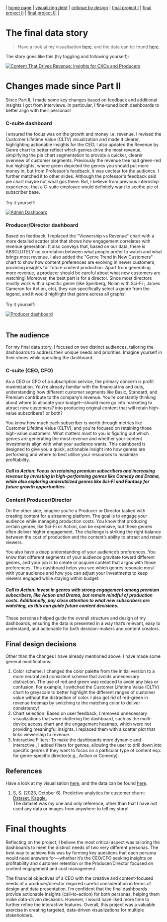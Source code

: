 | [home page](https://pratyushjain99.github.io/portfolio/) | [visualizing debt](visualizing-government-debt) | [critique by design](critique-by-design) | [final project I](Project1) | [final project II](Project2) | [final project III](Project3) |

# The final data story
> Have a look at my visualisation [here](https://public.tableau.com/views/SubscriptionServices/Insights), and the data can be found [here](https://www.kaggle.com/datasets/safrin03/predictive-analytics-for-customer-churn-dataset).

The story goes like this (try toggling and following yourself):

<div class='tableauPlaceholder' id='viz1728538665522' style='position: relative'><noscript><a href='#'><img alt='Content That Drives Revenue: Insights for CXOs and Producers ' src='https:&#47;&#47;public.tableau.com&#47;static&#47;images&#47;Su&#47;SubscriptionServices&#47;Insights&#47;1_rss.png' style='border: none' /></a></noscript><object class='tableauViz'  style='display:none;'><param name='host_url' value='https%3A%2F%2Fpublic.tableau.com%2F' /> <param name='embed_code_version' value='3' /> <param name='site_root' value='' /><param name='name' value='SubscriptionServices&#47;Insights' /><param name='tabs' value='no' /><param name='toolbar' value='yes' /><param name='static_image' value='https:&#47;&#47;public.tableau.com&#47;static&#47;images&#47;Su&#47;SubscriptionServices&#47;Insights&#47;1.png' /> <param name='animate_transition' value='yes' /><param name='display_static_image' value='yes' /><param name='display_spinner' value='yes' /><param name='display_overlay' value='yes' /><param name='display_count' value='yes' /><param name='language' value='en-US' /><param name='filter' value='publish=yes' /></object></div>

<script type='text/javascript'>
  var divElement = document.getElementById('viz1728538665522');
  var vizElement = divElement.getElementsByTagName('object')[0];
  vizElement.style.width='1016px';vizElement.style.height='1043px';
  var scriptElement = document.createElement('script');
  scriptElement.src = 'https://public.tableau.com/javascripts/api/viz_v1.js';
  vizElement.parentNode.insertBefore(scriptElement, vizElement);
</script>


# Changes made since Part II

Since Part II, I made some key changes based on feedback and additional insights I got from interviews. In particular, I fine-tuned both dashboards to better align with their personas!<br>

### C-suite dashboard
I ensured the focus was on the growth and money i.e. revenue. I revised the Customer Lifetime Value (CLTV) visualization and made it clearer, highlighting actionable insights for the CEO. I also updated the Revenue by Genre chart to better reflect which genres drive the most revenue, simplifying the pie chart segmentation to provide a quicker, clearer overview of customer segments. Previously the revenue tree had green-red hue highlights, where green depicted the genres you should put more money in, but from Professor's feedback, it was unclear for the audience. I further matched it to other slides. Although the professor's feedback said pie chart maybe not what gos there. But, I believe from previous internship experience, that a C-suite employee would definitely want to seethe pie of subscriber base.<br><br>
Try it yourself:
<div class='tableauPlaceholder' id='viz1728540920816' style='position: relative'><noscript><a href='#'><img alt='Admin Dashboard ' src='https:&#47;&#47;public.tableau.com&#47;static&#47;images&#47;Su&#47;SubscriptionServices-Admin&#47;AdminDashboard&#47;1_rss.png' style='border: none' /></a></noscript><object class='tableauViz'  style='display:none;'><param name='host_url' value='https%3A%2F%2Fpublic.tableau.com%2F' /> <param name='embed_code_version' value='3' /> <param name='site_root' value='' /><param name='name' value='SubscriptionServices-Admin&#47;AdminDashboard' /><param name='tabs' value='no' /><param name='toolbar' value='yes' /><param name='static_image' value='https:&#47;&#47;public.tableau.com&#47;static&#47;images&#47;Su&#47;SubscriptionServices-Admin&#47;AdminDashboard&#47;1.png' /> <param name='animate_transition' value='yes' /><param name='display_static_image' value='yes' /><param name='display_spinner' value='yes' /><param name='display_overlay' value='yes' /><param name='display_count' value='yes' /><param name='language' value='en-US' /><param name='filter' value='publish=yes' /></object></div>

<script type='text/javascript'>
  var divElement = document.getElementById('viz1728540920816');
  var vizElement = divElement.getElementsByTagName('object')[0];
  if ( divElement.offsetWidth > 800 ) { vizElement.style.width='1000px';vizElement.style.height='827px';} else if ( divElement.offsetWidth > 500 ) { vizElement.style.width='1000px';vizElement.style.height='827px';} else { vizElement.style.width='100%';vizElement.style.height='1227px';}
  var scriptElement = document.createElement('script');
  scriptElement.src = 'https://public.tableau.com/javascripts/api/viz_v1.js';
  vizElement.parentNode.insertBefore(scriptElement, vizElement);
</script>

### Producer/Director dashboard
Based on feedback, I replaced the "Viewership vs Revenue" chart with a more detailed scatter plot that shows how engagement correlates with revenue generation. It also conveys that, based on our data, there is ABSOLUTELY no correlation between what people prefer to watch and what brings most revenue. I also added the "Genre Trend in New Customers" chart to show how content preferences are evolving in newer customers, providing insights for future content production. Apart from generating more revenue, a producer should be careful about what new customers are watching! Moreover, the best part is for a director. Since most directors mostly work with a specific genre (like Speilberg, Nolan with Sci-Fi ; James Cameron for Action, etc), they can specifically select a genre from the legend, and it would highlight that genre across all graphs!<br><br>
Try it yourself:
<div class='tableauPlaceholder' id='viz1728540961212' style='position: relative'><noscript><a href='#'><img alt='Producer dashboard ' src='https:&#47;&#47;public.tableau.com&#47;static&#47;images&#47;Su&#47;SubscriptionServices-Prod&#47;Producerdashboard&#47;1_rss.png' style='border: none' /></a></noscript><object class='tableauViz'  style='display:none;'><param name='host_url' value='https%3A%2F%2Fpublic.tableau.com%2F' /> <param name='embed_code_version' value='3' /> <param name='site_root' value='' /><param name='name' value='SubscriptionServices-Prod&#47;Producerdashboard' /><param name='tabs' value='no' /><param name='toolbar' value='yes' /><param name='static_image' value='https:&#47;&#47;public.tableau.com&#47;static&#47;images&#47;Su&#47;SubscriptionServices-Prod&#47;Producerdashboard&#47;1.png' /> <param name='animate_transition' value='yes' /><param name='display_static_image' value='yes' /><param name='display_spinner' value='yes' /><param name='display_overlay' value='yes' /><param name='display_count' value='yes' /><param name='language' value='en-US' /><param name='filter' value='publish=yes' /></object></div>
<script type='text/javascript'>
  var divElement = document.getElementById('viz1728540961212');
  var vizElement = divElement.getElementsByTagName('object')[0];
  if ( divElement.offsetWidth > 800 ) { vizElement.style.width='1000px';vizElement.style.height='827px';} else if ( divElement.offsetWidth > 500 ) { vizElement.style.width='1000px';vizElement.style.height='827px';} else { vizElement.style.width='100%';vizElement.style.height='1527px';}
  var scriptElement = document.createElement('script');
  scriptElement.src = 'https://public.tableau.com/javascripts/api/viz_v1.js';
  vizElement.parentNode.insertBefore(scriptElement, vizElement);
</script><br>


## The audience
For my final data story, I focused on two distinct audiences, tailoring the dashboards to address their unique needs and priorities. Imagine yourself in their shoes while operating the dashboard.

### C-suite (CEO, CFO)
As a CEO or CFO of a subscription service, the primary concern is profit maximization. You’re already familiar with the financial ins and outs, understanding how different customer segments like Basic, Standard, and Premium contribute to the company’s revenue. You’re constantly thinking about where to allocate your budget—should more go into marketing to attract new customers? into producing original content that will retain high-value subscribers? or both?<br>

You know how much each subscriber is worth through metrics like Customer Lifetime Value (CLTV), and you're focused on retaining those high-value customers. What matters most to you is figuring out which genres are generating the most revenue and whether your content investments align with what your audience wants. This dashboard is designed to give you a quick, actionable insight into how genres are performing and where to best utilise your resources to maximize profitability.
<br>
##### Call to Action: Focus on retaining premium subscribers and increasing revenue by investing in high-performing genres like Comedy and Drama, while also exploring underutilized genres like Sci-Fi and Fantasy for future growth opportunities.

### Content Producer/Director
On the other side, imagine you’re a Producer or Director tasked with creating content for a streaming platform. The goal is to engage your audience while managing production costs. You know that producing certain genres,like Sci-Fi or Action, can be expensive, but these genres often deliver higher engagement. The challenge is striking the right balance between the cost of production and the content’s ability to attract and retain viewers.<br>

You also have a deep understanding of your audience’s preferences. You know that different segments of your audience gravitate toward different genres, and your job is to create or acquire content that aligns with those preferences. This dashboard helps you see which genres resonate most with your audience and how you can adjust your investments to keep viewers engaged while staying within budget.<br>

##### Call to Action: Invest in genres with strong engagement among premium subscribers, like Action and Drama, but remain mindful of production costs. Additionally, pay close attention to what new subscribers are watching, as this can guide future content decisions.
These personas helped guide the overall structure and design of my dashboards, ensuring the data is presented in a way that’s relevant, easy to understand, and actionable for both decision-makers and content creators.

## Final design decisions
Other than the changes I have already mentioned above, I have made some general modifications:<br>

1. Color scheme: I changed the color palette from the initial version to a more neutral and consistent scheme that avoids unnecessary distraction. The use of red and green was reduced to avoid any bias or confusion. For example, I switched the Customer Lifetime Value (CLTV) chart to greyscale to better highlight the different ranges of customer value without the distraction of color. I also got rid of red-green in revenue treemap by switching to the matching color to deliver consistency! <br>
2. Chart selection: Based on user feedback, I removed unnecessary visualizations that were cluttering the dashboard, such as the multi-device access chart and the engagement heatmap, which were not providing meaningful insights. I replaced them with a scatter plot that links viewership to revenue.<br>
3. Interactive Filters: To make the dashboards more dynamic and interactive , I added filters for genres, allowing the user to drill down into specific genres if they want to focus on a particular type of content esp. for genre-specific director(e.g., Action or Comedy).<br>

## References
Have a look at my visualisation [here](https://public.tableau.com/views/SubscriptionServices/Insights), and the data can be found [here](https://www.kaggle.com/datasets/safrin03/predictive-analytics-for-customer-churn-dataset).<br>
1. S, S. (2023, October 6). Predictive analytics for customer churn: [Dataset. Kaggle.](https://www.kaggle.com/datasets/safrin03/predictive-analytics-for-customer-churn-dataset) <br>
The dataset was my one and only reference, other than that I have not used any data or images from anywhere to tell my story!

# Final thoughts
Reflecting on the project, I believe the most critical aspect was tailoring the dashboards to meet the distinct needs of two very different personas. The best way to achieve this was by forming key questions that each persona would need answers for—whether it’s the CEO/CFO seeking insights on profitability and customer retention or the Producer/Director focused on content engagement and cost management.<br>

The financial objectives of a CEO with the creative and content-focused needs of a producer/director required careful consideration in terms of design and data presentation. I’m confident that the final dashboards provide actionable insights (call-to-action) for both personas, helping them make data-driven decisions. However, I would have liked more time to further refine the interactive features. Overall, this project was a valuable exercise in creating targeted, data-driven visualizations for multiple stakeholders.
